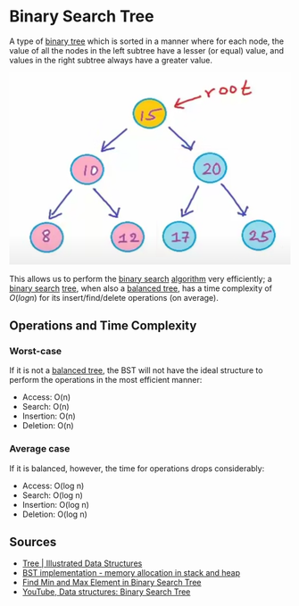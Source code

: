 # Binary Search Tree

A type of [binary tree](Computer%20Science/Data%20Structures/Tree/binary%20tree.md) which is sorted in a manner where for each node, the value of all the nodes in the left subtree have a lesser (or equal) value, and values in the right subtree always have a greater value.  

![binary-search-tree](/Assets/binary-search-tree.png)

This allows us to perform the [binary search](Computer%20Science/Algorithms/Searching/binary%20search.md) [algorithm](Computer%20Science/Algorithms/algorithm.md) very efficiently; a [binary search](Computer%20Science/Algorithms/Searching/binary%20search.md) [tree](Computer%20Science/Data%20Structures/tree.md), when also a [balanced tree](Computer%20Science/Data%20Structures/balanced%20tree.md), has a time complexity of $O(log n)$ for its insert/find/delete operations (on average).

## Operations and Time Complexity

### Worst-case

If it is not a [balanced tree](Computer%20Science/Data%20Structures/Tree/balanced%20tree.md), the BST will not have the ideal structure to perform the operations in the most efficient manner:

- Access: O(n)
- Search: O(n)
- Insertion: O(n)
- Deletion: O(n)

### Average case

If it is balanced, however, the time for operations drops considerably:

- Access: O(log n)
- Search: O(log n)
- Insertion: O(log n)
- Deletion: O(log n)

## Sources

- [Tree | Illustrated Data Structures](https://www.youtube.com/watch?v=S2W3SXGPVyU)
- [BST implementation - memory allocation in stack and heap](https://www.youtube.com/watch?v=hWokyBoo0aI&list=PL2_aWCzGMAwI3W_JlcBbtYTwiQSsOTa6P&index=30)
- [Find Min and Max Element in Binary Search Tree](https://www.youtube.com/watch?v=Ut90klNN264&list=PL2_aWCzGMAwI3W_JlcBbtYTwiQSsOTa6P&index=31)
- [YouTube, Data structures: Binary Search Tree](https://www.youtube.com/watch?v=pYT9F8_LFTM)
